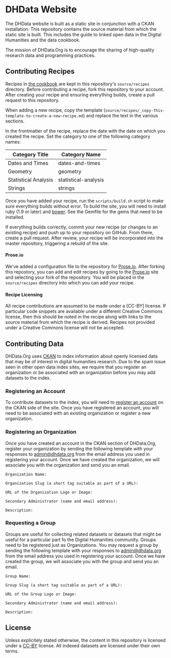 # DHData Website

The DHData website is built as a static site in conjunction with a CKAN installation. This repository contains the source material from which the static site is built. This includes the guide to linked open data in the Digital Humanities and the data cookbook.

The mission of DHData.Org is to encourage the sharing of high-quality research data and programming practices.

## Contributing Recipes

Recipes in [the cookbook](https://www.dhdata.org/cookbook/) are kept in this repository's `source/recipes` directory. Before contributing a recipe, fork this repository to your account. After creating your recipe and ensuring everything builds, create a pull request to this repository.

When adding a new recipe, copy the template (`source/recipes/_copy-this-template-to-create-a-new-recipe.md`) and replace the text in the various sections.

In the frontmatter of the recipe, replace the date with the date on which you created the recipe. Set the category to one of the following category names:

| Category Title | Category Name |
| -------------- | ------------- |
| Dates and Times | dates-and-times |
| Geometry       | geometry      |
| Statistical Analysis | statistical-analysis |
| Strings        | strings       |

Once you have added your recipe, run the `scripts/build.sh` script to make sure everything builds without error. To build the site, you will need to install ruby (1.9 or later) and [bower](http://bower.io/). See the Gemfile for the gems that need to be installed.

If everything builds correctly, commit your new recipe (or changes to an existing recipe) and push up to your repository on GitHub. From there, create a pull request. After review, your recipe will be incorporated into the master repository, triggering a rebuild of the site.

#### Prose.io

We've added a configuration file to the repository for [Prose.io](http://prose.io/). After forking this repostory, you can add and edit recipes by going to the [Prose.io](http://prose.io/) site and selecting your fork of the repository. You will be placed in the `source/recipes` directory into which you can add your recipe.

#### Recipe Licensing

All recipe contributions are assumed to be made under a [CC-BY] license. If particular code snippets are available under a different Creative Commons license, then this should be noted in the recipe along with links to the source material from which the recipe is derived. Recipes not provided under a Creative Commons license will not be accepted.

## Contributing Data

DHData.Org uses [CKAN](http://ckan.org) to index information about openly licensed data that may be of interest in digital humanities research. Due to the spam issue seen in other open data index sites, we require that you register an organization or be associated with an organization before you may add datasets to the index.

### Registering an Account

To contribute datasets to the index, you will need to [register an account](https://www.dhdata.org/user/register) on the CKAN side of the site. Once you have registered an account, you will need to be associated with an existing organization or register a new organization.

### Registering an Organization

Once you have created an account in the CKAN section of DHData.Org, register your organization by sending the following template with your responses to [admin@dhdata.org](mailto:admin@dhdata.org?subject=Organization+Registration) from the email address you used in registering your account. Once we have created the organization, we will associate you with the organization and send you an email.

```
Organization Name:

Organization Slug (a short tag suitable as part of a URL):

URL of the Organization Logo or Image:

Secondary Administrator (name and email address):

Description:
```

### Requesting a Group

Groups are useful for collecting related datasets or datasets that might be useful for a particular part fo the Digital Humanities community. Groups need to be registered just as Organizations. You may request a group by sending the following template with your responses to [admin@dhdata.org](mailto:admin@dhdata.org?subject=Group+Request) from the email address you used in registering your account. Once we have created the group, we will associate you with the group and send you an email.

```
Group Name:

Group Slug (a short tag suitable as part of a URL):

URL of the Group Logo or Image:

Secondary Administrator (name and email address):

Description:
```

## License

Unless explicitely stated otherwise, the content in this repository is licensed under a [CC-BY](http://creativecommons.org/licenses/by/3.0/) license. All indexed datasets are licensed under their own terms.